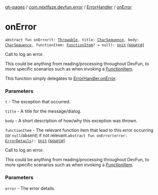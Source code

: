 [gh-pages](../../index.md) / [com.nextfaze.devfun.error](../index.md) / [ErrorHandler](index.md) / [onError](./on-error.md)

# onError

`abstract fun onError(t: `[`Throwable`](https://kotlinlang.org/api/latest/jvm/stdlib/kotlin/-throwable/index.html)`, title: `[`CharSequence`](https://kotlinlang.org/api/latest/jvm/stdlib/kotlin/-char-sequence/index.html)`, body: `[`CharSequence`](https://kotlinlang.org/api/latest/jvm/stdlib/kotlin/-char-sequence/index.html)`, functionItem: `[`FunctionItem`](../../com.nextfaze.devfun.core/-function-item/index.md)`? = null): `[`Unit`](https://kotlinlang.org/api/latest/jvm/stdlib/kotlin/-unit/index.html) [(source)](https://github.com/NextFaze/dev-fun/tree/master/devfun/src/main/java/com/nextfaze/devfun/error/Handler.kt#L70)

Call to log an error.

This could be anything from reading/processing throughout DevFun, to more specific scenarios such as when
invoking a [FunctionItem](../../com.nextfaze.devfun.core/-function-item/index.md).

This function simply delegates to [ErrorHandler.onError](./on-error.md).

### Parameters

`t` - The exception that occurred.

`title` - A title for the message/dialog.

`body` - A short description of how/why this exception was thrown.

`functionItem` - The relevant function item that lead to this error occurring (or `null`/absent) if not relevant.`abstract fun onError(error: `[`ErrorDetails`](../-error-details/index.md)`): `[`Unit`](https://kotlinlang.org/api/latest/jvm/stdlib/kotlin/-unit/index.html) [(source)](https://github.com/NextFaze/dev-fun/tree/master/devfun/src/main/java/com/nextfaze/devfun/error/Handler.kt#L80)

Call to log an error.

This could be anything from reading/processing throughout DevFun, to more specific scenarios such as when
invoking a [FunctionItem](../../com.nextfaze.devfun.core/-function-item/index.md).

### Parameters

`error` - The error details.